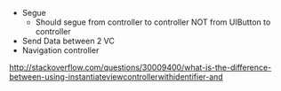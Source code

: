- Segue 
  - Should segue from controller to controller NOT from UIButton to controller
- Send Data between 2 VC
- Navigation controller

http://stackoverflow.com/questions/30009400/what-is-the-difference-between-using-instantiateviewcontrollerwithidentifier-and
